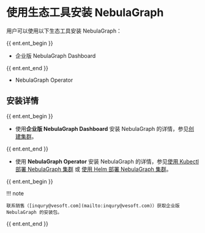 # 使用生态工具安装 NebulaGraph

用户可以使用以下生态工具安装 NebulaGraph：

{{ ent.ent_begin }}
- 企业版 NebulaGraph Dashboard

{{ ent.ent_end }}

- NebulaGraph Operator

## 安装详情

{{ ent.ent_begin }}
- 使用**企业版 NebulaGraph Dashboard** 安装 NebulaGraph 的详情，参见[创建集群](../../nebula-dashboard-ent/3.create-import-dashboard/1.create-cluster.md)。

{{ ent.ent_end }}

- 使用 **NebulaGraph Operator** 安装 NebulaGraph 的详情，参见[使用 Kubectl 部署 NebulaGraph 集群](../../nebula-operator/3.deploy-nebula-graph-cluster/3.1create-cluster-with-kubectl.md) 或 [使用 Helm 部署 NebulaGraph 集群](../../nebula-operator/3.deploy-nebula-graph-cluster/3.2create-cluster-with-helm.md)。

{{ ent.ent_begin }}

!!! note

    联系销售（[inqury@vesoft.com](mailto:inqury@vesoft.com)）获取企业版 NebulaGraph 的安装包。
{{ ent.ent_end }}